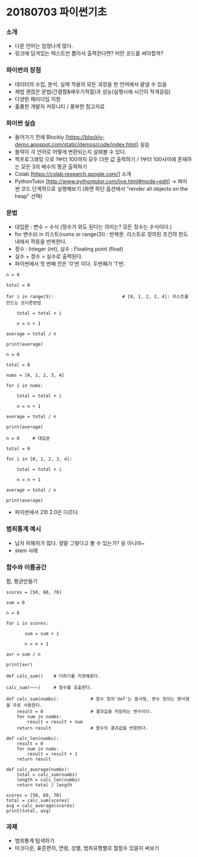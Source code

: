 # 20180703 파이썬기초

### 소개
- 다른 언어는 엄청나게 많다.
- 링크에 담겨있는 텍스트만 뽑아서 출력한다면? 어떤 코드를 써야할까? 

### 파이썬의 장점
- 데이터의 수집, 분석, 실제 적용의 모든 과정을 한 언어에서 끝낼 수 있음
- 제법 괜찮은 문법(간결함&배우기적절)과 성능(실행시에 시간이 적게걸림)
- 다양한 패러다임 지원
- 훌륭한 개발자 커뮤니티 / 풍부한 참고자료 

### 파이썬 실습
- 들어가기 전에 Blockly [https://blockly-demo.appspot.com/static/demos/code/index.html] 실습
- 블럭이 각 언어로 어떻게 변환되는지 살펴볼 수 있다.
- 짝프로그래밍 으로 1부터 100까지 모두 더한 값 출력하기 / 1부터 100사이에 존재하는 모든 3의 배수의 평균 출력하기
- Colab [https://colab.research.google.com/] 소개
- PythonTutor [http://www.pythontutor.com/live.html#mode=edit] -> 파이썬 코드 단계적으로 실행해보기 (화면 하단 옵션에서 "render all objects on the heap" 선택)

### 문법
- 대입문 : 변수 = 수식 (정수가 와도 된다는 의미는? 모든 정수는 수식이다.)
- for 변수(i) in 리스트(nums or range(3)) : 반복문. 리스트로 정의된 조건의 한도 내에서 작동을 반복한다.
- 정수 : Integer (int), 실수 : Floating point (float)
- 실수 + 정수 = 실수로 출력된다.
- 파이썬에서 첫 번째 칸은 '0'번 이다. 두번째가 '1'번.

~~~~~
n = 0

total = 0

for i in range(5):                          # [0, 1, 2, 3, 4]: 리스트를 만드는 또다른방법

    total = total + i 

    n = n + 1 

average = total / n

print(average)
~~~~~

~~~~~
n = 0

total = 0

nums = [0, 1, 2, 3, 4]

for i in nums:

    total = total + i

    n = n + 1

average = total / n

print(average)
~~~~~~

~~~~~~
n = 0     # 대입문

total = 0

for i in [0, 1, 2, 3, 4]:

    total = total + i

    n = n + 1

average = total / n

print(average)
~~~~~~


- 파이썬에서 2와 2.0은 다르다.


### 범죄통계 예시

- 남자 피해자가 많다. 정말 그렇다고 볼 수 있는가? 응 아니야~
- stem 사례



### 함수와 이름공간
합, 평균만들기
~~~~~~~
scores = [50, 60, 70]

sum = 0

n = 0

for i in scores:

       sum = sum + i

       n = n + 1

avr = sum / n

print(avr)
~~~~~~~

~~~~~~~
def calc_sum()    # 더하기를 지정해준다.

calc_sum(~~~)     # 함수를 호출한다.
~~~~~~~


~~~
def calc_sum(numbs):			# 함수 정의'def'는 동사형, 변수 정의는 명사형을 주로 사용한다.
    result = 0				    # 결과값을 저장하는 변수이다.
    for num in numbs:
        result = result + num
    return result				# 함수의 결과값을 반환한다.
    
def calc_len(numbs):
    result = 0
    for num in nums:
        result = result + 1
    return result
    
def calc_average(numbs):
    total = calc_sum(numbs)
    length = calc_len(numbs)
    return total / length
    
scores = [50, 60, 70]
total = calc_sum(scores)		
avg = calc_average(scores)
print(total, avg)
~~~

### 과제

- 범죄통계 탐색하기 
- 마크다운, 표준편차, 연령, 성별, 범죄유형별로 뭘할수 있을지 써보기
